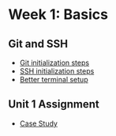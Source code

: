 # Week 1: Basics

## Git and SSH

- [Git initialization steps](gitinit.md)
- [SSH initialization steps](ssh.md)
- [Better terminal setup](terminal-setup.md)

## Unit 1 Assignment

- [Case Study](unit01-assignment/)
